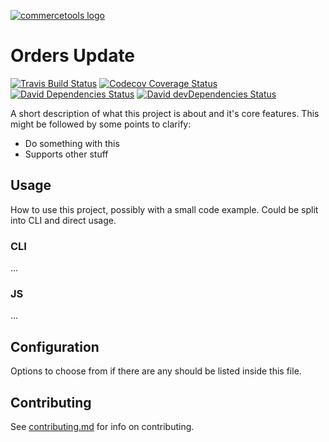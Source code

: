 [![commercetools logo][commercetools-icon]][commercetools]

# Orders Update
[![Travis Build Status][travis-icon]][travis]
[![Codecov Coverage Status][codecov-icon]][codecov]
[![David Dependencies Status][david-icon]][david]
[![David devDependencies Status][david-dev-icon]][david-dev]

A short description of what this project is about and it's core features. This might be followed by some points to clarify:
- Do something with this
- Supports other stuff

## Usage
How to use this project, possibly with a small code example. Could be split into CLI and direct usage.
### CLI
...
### JS
...

## Configuration
Options to choose from if there are any should be listed inside this file.

## Contributing
See [contributing.md](contributing.md) for info on contributing.

[commercetools]: https://commercetools.com/
[commercetools-icon]: https://cdn.rawgit.com/commercetools/press-kit/master/PNG/72DPI/CT%20logo%20horizontal%20RGB%2072dpi.png
[travis]: https://travis-ci.org/commercetools/orders-update
[travis-icon]: https://img.shields.io/travis/commercetools/orders-update/master.svg?style=flat-square
[codecov]: https://codecov.io/gh/commercetools/orders-update
[codecov-icon]: https://img.shields.io/codecov/c/github/commercetools/orders-update.svg?style=flat-square
[david]: https://david-dm.org/commercetools/orders-update
[david-icon]: https://img.shields.io/david/commercetools/orders-update.svg?style=flat-square
[david-dev]: https://david-dm.org/commercetools/orders-update?type=dev
[david-dev-icon]: https://img.shields.io/david/dev/commercetools/orders-update.svg?style=flat-square

